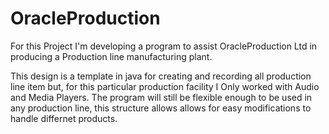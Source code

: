 # OracleProduction
For this Project I'm developing a program to assist OracleProduction Ltd in producing a
Production line manufacturing plant.

This design is a template in java for creating and recording all production line item
but, for this particular production facility I Only worked with Audio and Media  Players.
The program will still be flexible enough to be used in any production line, this structure
allows allows for easy modifications to handle differnet products.
